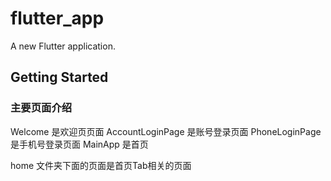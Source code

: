# flutter_app

A new Flutter application.

## Getting Started

###  主要页面介绍
   Welcome 是欢迎页页面
   AccountLoginPage 是账号登录页面
   PhoneLoginPage 是手机号登录页面
   MainApp 是首页

   home 文件夹下面的页面是首页Tab相关的页面
